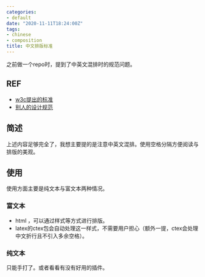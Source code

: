 ```yaml
---
categories: 
- default
date: "2020-11-11T18:24:00Z"
tags: 
- chinese
- composition
title: 中文排版标准
---
```


之前做一个repo时，提到了中英文混排时的规范问题。

## REF

- [w3c提出的标准](https://w3c.github.io/clreq/)
- [别人的设计规范](https://github.com/sparanoid/chinese-copywriting-guidelines)

## 简述

上述内容足够完全了，我想主要提的是注意中英文混排。使用空格分隔方便阅读与排版的美观。

## 使用

使用方面主要是纯文本与富文本两种情况。

### 富文本
- html ，可以通过样式等方式进行排版。
- latex的ctex包会自动处理这一样式，不需要用户担心（额外一提，ctex会处理中文折行且不引入多余空格）。

### 纯文本

只能手打了。或者看看有没有好用的插件。
